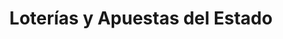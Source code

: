 ---
title: "Loterías y Apuestas del Estado"
url: /jaca/loterias-y-apuestas-del-estado/
shop: lotería
---